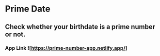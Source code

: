 # Prime Date

## Check whether your birthdate is a prime number or not.
### App Link ![https://prime-number-app.netlify.app/] 